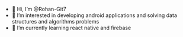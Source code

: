 - 👋 Hi, I’m @Rohan-Git7
- 👀 I’m interested in developing android applications and solving data structures and algorithms problems
- 🌱 I’m currently learning react native and firebase

<!---
Rohan-Git7/Rohan-Git7 is a ✨ special ✨ repository because its `README.md` (this file) appears on your GitHub profile.
You can click the Preview link to take a look at your changes.
--->
